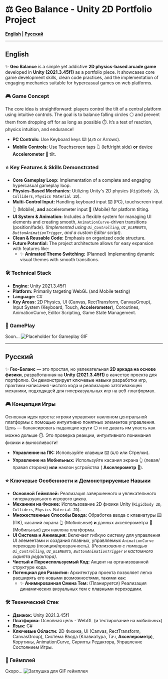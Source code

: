 # ⚖️ Geo Balance - Unity 2D Portfolio Project

**[English](#english) | [Русский](#russian)**

---

<a name="english"></a>
## English

✨ **Geo Balance** is a simple yet addictive **2D physics-based arcade game** developed in **Unity (2021.3.45f1)** as a portfolio piece. It showcases core game development skills, clean code practices, and the implementation of engaging mechanics suitable for hypercasual games on web platforms.

### 🎮 Game Concept

The core idea is straightforward: players control the tilt of a central platform using intuitive controls. The goal is to balance falling circles ⚪️ and prevent them from dropping off for as long as possible ⏱️. It’s a test of reaction, physics intuition, and endurance!

*   **PC Controls:** Use Keyboard keys ⌨️ (`A/D` or Arrows).
*   **Mobile Controls:** Use Touchscreen taps 👆 (left/right side) **or** device **Accelerometer** 📱 tilt.

### ⭐ Key Features & Skills Demonstrated

*   **Core Gameplay Loop:** Implementation of a complete and engaging hypercasual gameplay loop.
*   **Physics-Based Mechanics:** Utilizing Unity's 2D physics (`Rigidbody 2D`, `Colliders`, `Physics Material 2D`).
*   **Multi-Control Input:** Handling keyboard input ⌨️ (PC), touchscreen input 👆 (Mobile), **and** accelerometer input 📱 (Mobile) for platform tilting.
*   **UI System & Animation:** Includes a flexible system for managing UI elements and creating smooth, `AnimationCurve`-driven transitions (position/fade). *(Implemented using `Ui_Controlling`, `UI_ELEMENTS`, `ButtonAnimationTrigger`, and a custom Editor script)*.
*   **Clean & Reusable Code:** Emphasis on organized code structure.
*   **Future Potential:** The project architecture allows for easy expansion with features like:
    *   ✨ **Animated Theme Switching:** (Planned) Implementing dynamic visual themes with smooth transitions.

### 🛠️ Technical Stack

*   **Engine:** Unity 2021.3.45f1
*   **Platform:** Primarily targeting WebGL (and Mobile testing)
*   **Language:** C#
*   **Key Areas:** 2D Physics, UI (Canvas, RectTransform, CanvasGroup), Input System (Keyboard, Touch, **Accelerometer**), Coroutines, AnimationCurve, Editor Scripting, Game State Management.

### 👀 GamePlay
Soon...
![Placeholder for Gameplay GIF](link_to_your_gif.gif)

---

<a name="russian"></a>
## Русский

✨ **Гео-Баланс** — это простая, но увлекательная **2D аркада на основе физики**, разработанная на **Unity (2021.3.45f1)** в качестве проекта для портфолио. Он демонстрирует ключевые навыки разработки игр, практики написания чистого кода и реализацию затягивающей механики, подходящей для гиперказуальных игр на веб-платформах.

### 🎮 Концепция Игры

Основная идея проста: игроки управляют наклоном центральной платформы с помощью интуитивно понятных элементов управления. Цель — балансировать падающие круги ⚪️ и не давать им упасть как можно дольше ⏱️. Это проверка реакции, интуитивного понимания физики и выносливости!

*   **Управление на ПК:** Используйте клавиши ⌨️ (`A/D` или Стрелки).
*   **Управление на Мобильных:** Используйте касания экрана 👆 (левая/правая сторона) **или** наклон устройства ( **Акселерометр** 📱).

### ⭐ Ключевые Особенности и Демонстрируемые Навыки

*   **Основной Геймплей:** Реализация завершенного и увлекательного гиперказуального игрового цикла.
*   **Механики на Физике:** Использование 2D физики Unity (`Rigidbody 2D`, `Colliders`, `Physics Material 2D`).
*   **Множественные Способы Ввода:** Обработка ввода с клавиатуры ⌨️ (ПК), касаний экрана 👆 (Мобильные) **и** данных акселерометра 📱 (Мобильные) для наклона платформы.
*   **UI Система и Анимация:** Включает гибкую систему для управления UI элементами и создания плавных, управляемых `AnimationCurve` переходов (позиция/прозрачность). *(Реализовано с помощью `Ui_Controlling`, `UI_ELEMENTS`, `ButtonAnimationTrigger` и кастомного скрипта редактора)*.
*   **Чистый и Переиспользуемый Код:** Акцент на организованной структуре кода.
*   **Потенциал для Развития:** Архитектура проекта позволяет легко расширять его новыми возможностями, такими как:
    *   ✨ **Анимированная Смена Тем:** (Планируется) Реализация динамических визуальных тем с плавными переходами.

### 🛠️ Технический Стек

*   **Движок:** Unity 2021.3.45f1
*   **Платформа:** Основная цель - WebGL (и тестирование на мобильных)
*   **Язык:** C#
*   **Ключевые Области:** 2D Физика, UI (Canvas, RectTransform, CanvasGroup), Система Ввода (Клавиатура, Тач, **Акселерометр**), Корутины, AnimationCurve, Скрипты Редактора, Управление Состоянием Игры.

### 👀 Геймплей
Скоро...
![Заглушка для GIF геймплея](ссылка_на_вашу_гифку.gif)
